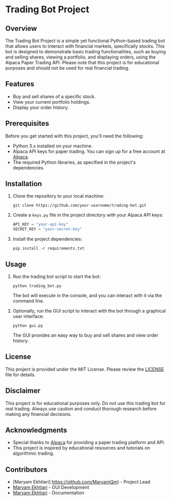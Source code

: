 # Trading Bot Project

## Overview

The Trading Bot Project is a simple yet functional Python-based trading bot that allows users to interact with financial markets, specifically stocks. This bot is designed to demonstrate basic trading functionalities, such as buying and selling shares, viewing a portfolio, and displaying orders, using the Alpaca Paper Trading API. Please note that this project is for educational purposes and should not be used for real financial trading.

## Features

- Buy and sell shares of a specific stock.
- View your current portfolio holdings.
- Display your order history.

## Prerequisites

Before you get started with this project, you'll need the following:

- Python 3.x installed on your machine.
- Alpaca API keys for paper trading. You can sign up for a free account at [Alpaca](https://alpaca.markets/).
- The required Python libraries, as specified in the project's dependencies.

## Installation

1. Clone the repository to your local machine:

   ```shell
   git clone https://github.com/your-username/trading-bot.git
   ```

2. Create a `keys.py` file in the project directory with your Alpaca API keys:

   ```python
   API_KEY = "your-api-key"
   SECRET_KEY = "your-secret-key"
   ```

3. Install the project dependencies:

   ```shell
   pip install -r requirements.txt
   ```

## Usage

1. Run the trading bot script to start the bot:

   ```shell
   python trading_bot.py
   ```

   The bot will execute in the console, and you can interact with it via the command line.

2. Optionally, run the GUI script to interact with the bot through a graphical user interface:

   ```shell
   python gui.py
   ```

   The GUI provides an easy way to buy and sell shares and view order history.

## License

This project is provided under the MIT License. Please review the [LICENSE](LICENSE) file for details.

## Disclaimer

This project is for educational purposes only. Do not use this trading bot for real trading. Always use caution and conduct thorough research before making any financial decisions.

## Acknowledgments

- Special thanks to [Alpaca](https://alpaca.markets/) for providing a paper trading platform and API.
- This project is inspired by educational resources and tutorials on algorithmic trading.

## Contributors

- [Maryam Ekhtiari] https://github.com/MaryamQm) - Project Lead
- [Maryam Ekhtiari](https://github.com/MaryamQm) - GUI Development
- [Maryam Ekhtiari](https://github.com/MaryamQm) - Documentation
